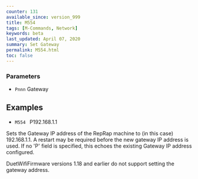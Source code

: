 ```yaml
---
counter: 131
available_since: version_999
title: M554
tags: [M-Commands, Network] 
keywords: beta 
last_updated: April 07, 2020 
summary: Set Gateway 
permalink: M554.html
toc: false 
---
```



### Parameters

* `Pnnn` Gateway

## Examples

* ` M554  ` P192.168.1.1

Sets the Gateway IP address of the RepRap machine to (in this case) 192.168.1.1. A restart may be required before the new gateway IP address is used. If no 'P' field is specified, this echoes the existing Gateway IP address configured.

DuetWifiFirmware versions 1.18 and earlier do not support setting the gateway address.


